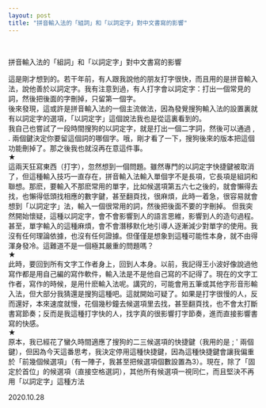 ```yaml
---
layout: post
title: "拼音輸入法的「組詞」和「以詞定字」對中文書寫的影響"
---
```


  
&nbsp;
&nbsp;


拼音輸入法的「組詞」和「以詞定字」對中文書寫的影響

這是剛才想到的。若干年前，有人跟我說他的朋友打字很快，而且用的是拼音輸入法，說他善於以詞定字。我有注意到過，有人打字會以詞定字：打出一個常見的詞，然後把後面的字刪掉，只留第一個字。
<br>後來發現，這或許是拼音輸入法的一個主流做法，因為發覺搜狗輸入法的設置裏就有以詞定字的選項，「以詞定字」這個說法我也是從這裏看到的。
<br>我自己也嘗試了一段時間搜狗的以詞定字，就是打出一個二字詞，然後可以通過 , . 兩個鍵決定你要留這個詞的哪個字。哦，剛才看了一下，搜狗後來的版本把這個功能刪掉了。那之後我也就沒再在意這件事。
<br>★<br>
這兩天狂寫東西（打字），忽然想到一個問題。雖然專門的以詞定字快捷鍵被取消了，但這種輸入技巧一直存在，拼音輸入法輸入單個字不是長項，它長項是組詞和聯想。那麽，要輸入不那麽常用的單字，比如候選項第五六七之後的，就會懶得去找，也懶得低頭找相應的數字鍵，甚至翻頁找，很麻煩，此時一着急，很容易就會想到「以詞定字」法，輸入一個很常用的詞，然後把後面不要的字刪掉。
但我突然開始懷疑，這種以詞定字，會不會影響到人的語言思維，影響到人的造句過程。甚至，單字輸入的這種麻煩，會不會潛移默化地引導人逐漸減少對單字的使用。我沒有任何理論依據，也沒有任何證據。但僅僅是想象到這種可能性本身，就不由得渾身發冷。這難道不是一個極其嚴重的問題嗎？
<br>★<br>
此時，要回到所有文字工作者身上，回到人本身。以前，我記得王小波好像說過他寫作都是用自己編的寫作軟件，輸入法是不是他自己寫的不記得了。現在的文字工作者，寫作的時候，是用什麽輸入法呢。講究的，可能會用五筆或其他字形音形輸入法，但大部分我猜還是搜狗這種吧。這就開始可疑了。如果是打字很慢的人，反而還好，本來速度就慢，花個幾秒鐘去候選項里去找，甚至翻頁找，也不會太打斷書寫節奏；反而是我這種打字快的人，找字真的很影響打字節奏，進而直接影響書寫的快感。
<br>★<br>
原本，我已經花了蠻久時間適應了搜狗的二三候選項的快捷鍵（我用的是 ; ' 兩個鍵），但因為今天這番思考，我決定停用這種快捷鍵，因為這種快捷鍵會讓我偏重於「前幾個候選項」（有一陣子，我甚至把候選項個數設置為3）。現在，除了「固定於首位」的候選項（直接空格選詞），其他所有候選項一視同仁，而且堅決不再用「以詞定字」這種方法

2020.10.28

